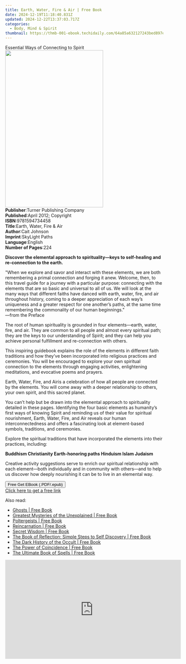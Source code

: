 ```yaml
---
title: Earth, Water, Fire & Air | Free Book
date: 2024-12-19T11:18:40.831Z
updated: 2024-12-22T13:37:03.717Z
categories:
  - Body, Mind & Spirit
thumbnail: https://thmb-001-ebook.techidaily.com/64a85a632127243bed897e52f9920b366280b8157054959cac7aa37ae6e71374.jpg
---
```

<main id="book-container">
  <div class="flex flex-col">
    <div class="book-brief flex-1 py-6 px-4 sm:p-6 md:py-10 md:px-8">
      <!-- brief-->
      <div class="book-brief-main">Essential Ways of Connecting to Spirit</div>
    </div>
    <div
      class="book-meta-info flex-1 grid gap-4 col-start-1 col-end-3 row-start-1 sm:mb-6 sm:grid-cols-4 lg:gap-6 lg:col-start-2 lg:row-end-6 lg:row-span-6 lg:mb-0"
    >
      <div
        class="book-meta-info-left place-content-center mt-4 p-4 text-sm leading-6 col-start-2 col-span-2 dark:text-slate-400"
      >
        <img
          class="w-full h-500 object-cover rounded-lg sm:h-255 sm:col-span-2 lg:col-span-full"
          src="https://img-001-ebook.techidaily.com/af5ca0c004c7daf30e30b86f847362d2a17491f60e81654a0972876d3b7db833.jpg"
          alt=""
          width="312"
          height="500"
        />
      </div>
      <div
        class="book-meta-info-right mt-2 col-start-1 row-start-2 col-span-3 self-center"
      >
        <!-- meta data  -->
        <div class="flex flex-col px-4 md:px-8">
          <div class="flex-1">
            <strong>Publisher</strong>:<span class="px-2"
              >Turner Publishing Company</span
            >
          </div>
          <div class="flex-1">
            <strong>Published</strong>:<span class="px-2"
              >April 2012; Copyright</span
            >
          </div>
          <div class="flex-1">
            <strong>ISBN</strong>:<span class="px-2">9781594734458</span>
          </div>
          <div class="flex-1">
            <strong>Title</strong>:<span class="px-2"
              >Earth, Water, Fire &amp; Air</span
            >
          </div>
          <div class="flex-1">
            <strong>Author</strong>:<span class="px-2">Cait Johnson</span>
          </div>
          <div class="flex-1">
            <strong>Imprint</strong>:<span class="px-2">SkyLight Paths</span>
          </div>
          <div class="flex-1">
            <strong>Language</strong>:<span class="px-2">English</span>
          </div>
          <div class="flex-1">
            <strong>Number of Pages</strong>:<span class="px-2">224</span>
          </div>
        </div>
      </div>
    </div>
    <div class="book-description flex-1 py-6 px-4 sm:p-6 md:py-10 md:px-8">
      <div class="book-description-main">
        <div accordion-content="" id="description">
          <p>
            <b>
              Discover the elemental approach to spirituality—keys to
              self-healing and re-connection to the earth.</b
            >
          </p>
          <p>
            "When we explore and savor and interact with these elements, we are
            both remembering a primal connection and forging it anew. Welcome,
            then, to this travel guide for a journey with a particular purpose:
            connecting with the elements that are so basic and universal to all
            of us. We will look at the many ways that different faiths have
            danced with earth, water, fire, and air throughout history, coming
            to a deeper appreciation of each way’s uniqueness and a greater
            respect for one another’s paths, at the same time remembering the
            commonality of our human beginnings."<br />
            —from the Preface
          </p>
          <p>
            The root of human spirituality is grounded in four elements—earth,
            water, fire, and air. They are common to all people and almost every
            spiritual path; they are the keys to our understanding of Spirit;
            and they can help you achieve personal fulfillment and re-connection
            with others.
          </p>
          <p>
            This inspiring guidebook explains the role of the elements in
            different faith traditions and how they’ve been incorporated into
            religious practices and ceremonies. You will be encouraged to
            explore your own spiritual connection to the elements through
            engaging activities, enlightening meditations, and evocative poems
            and prayers.
          </p>
          <p>
            Earth, Water, Fire, and Air<span class="text10"
              >is a celebration of how all people are connected by the elements.
              You will come away with a deeper relationship to others, your own
              spirit, and this sacred planet.
            </span>
          </p>
          <p>
            You can’t help but be drawn into the elemental approach to
            spirituality detailed in these pages. Identifying the four basic
            elements as humanity’s first ways of knowing Spirit and reminding us
            of their value for spiritual nourishment, Earth, Water, Fire, and
            Air reveals our human interconnectedness and offers a fascinating
            look at element-based symbols, traditions, and ceremonies.
          </p>
          <p>
            Explore the spiritual traditions that have incorporated the elements
            into their practices, including:
          </p>
          <p>
            <b>
              Buddhism Christianity Earth-honoring paths Hinduism Islam Judaism
            </b>
          </p>
          <p>
            Creative activity suggestions serve to enrich our spiritual
            relationship with each element—both individually and in community
            with others—and to help us discover how deeply nourishing it can be
            to live in an elemental way.
          </p>
        </div>
        <div class="accordion-fader"></div>
      </div>
    </div>
    <div class="book-excerpts flex-1 py-6 px-4 sm:p-6 md:py-10 md:px-8"></div>
    <div
      class="book-about-author flex-1 py-6 px-4 sm:p-6 md:py-10 md:px-8"
    ></div>
    <div class="book-free-get flex-1 py-6 px-4 sm:p-6 md:py-10 md:px-8">
      <button
        id="btn-free-get"
        class="bg-blue-500 hover:bg-blue-700 text-white font-bold py-2 px-4 rounded"
      >
        Free Get EBook (.PDF/.epub)
      </button>
      <div id="countdown-display" class="px-2 text-lg mt-2"></div>
      <a
        id="free-link"
        class="hidden bg-blue-500 hover:bg-blue-700 text-white font-bold py-2 px-4 rounded"
        href="https://www.ebooks.com/en-us/book/96499243/earth-water-fire-air/cait-johnson/"
        target="_blank"
        >Click here to get a free link</a
      >
    </div>
    <script>
      let countdownTime = 0;
      let countdownInterval = null;
      document
        .getElementById('btn-free-get')
        .addEventListener('click', startCountdown);
      function startCountdown() {
        countdownTime = new Date().getTime() + 60000 * 3;
        countdownInterval = setInterval(updateCountdown, 1000);
        document.getElementById('btn-free-get').disabled = true;
        document
          .getElementById('btn-free-get')
          .classList.add('bg-gray-500', 'cursor-not-allowed');
      }
      function updateCountdown() {
        let currentTime = new Date().getTime();
        let timeLeft = countdownTime - currentTime;
        let secondsLeft = Math.floor(timeLeft / 1000);
        document.getElementById('countdown-display').innerHTML =
          `Remaining time: ${secondsLeft} seconds.`;
        if (secondsLeft <= 0) {
          clearInterval(countdownInterval);
          document.getElementById('btn-free-get').classList.add('hidden');
          document.getElementById('free-link').classList.remove('hidden');
          document.getElementById('countdown-display').innerHTML = '';
        }
      }
    </script>
  </div>
</main>

<ins class="adsbygoogle"
      style="display:block"
      data-ad-client="ca-pub-7571918770474297"
      data-ad-slot="8358498916"
      data-ad-format="auto"
      data-full-width-responsive="true"></ins>
    

<span class="atpl-alsoreadstyle">Also read:</span>
<div><ul>
<li><a href="https://novels-ebooks.techidaily.com/2173115-9781848589582-ghosts/"><u>Ghosts | Free Book</u></a></li>
<li><a href="https://novels-ebooks.techidaily.com/2173125-9781848589438-greatest-mysteries-of-the-unexplained/"><u>Greatest Mysteries of the Unexplained | Free Book</u></a></li>
<li><a href="https://novels-ebooks.techidaily.com/2173148-9781848587878-poltergeists/"><u>Poltergeists | Free Book</u></a></li>
<li><a href="https://novels-ebooks.techidaily.com/2173150-9781848587885-reincarnation/"><u>Reincarnation | Free Book</u></a></li>
<li><a href="https://novels-ebooks.techidaily.com/2173145-9781848587175-secret-wisdom/"><u>Secret Wisdom | Free Book</u></a></li>
<li><a href="https://novels-ebooks.techidaily.com/2173146-9781848586543-the-book-of-reflection-simple-steps-to-self-discovery/"><u>The Book of Reflection: Simple Steps to Self Discovery | Free Book</u></a></li>
<li><a href="https://novels-ebooks.techidaily.com/2173132-9781848588493-the-dark-history-of-the-occult/"><u>The Dark History of the Occult | Free Book</u></a></li>
<li><a href="https://novels-ebooks.techidaily.com/2173037-9781848583856-the-power-of-coincidence/"><u>The Power of Coincidence | Free Book</u></a></li>
<li><a href="https://novels-ebooks.techidaily.com/2173104-9781848589315-the-ultimate-book-of-spells/"><u>The Ultimate Book of Spells | Free Book</u></a></li>
</ul></div>

<!-- affiliate ads begin -->
<iframe width="560" height="315" src="https://www.youtube.com/embed/UJJbj1vbzs8?si=X3zd8thLJKprfuEa" title="YouTube video player" frameborder="0" allow="accelerometer; autoplay; clipboard-write; encrypted-media; gyroscope; picture-in-picture; web-share" referrerpolicy="strict-origin-when-cross-origin" allowfullscreen></iframe>
<!-- affiliate ads end -->

